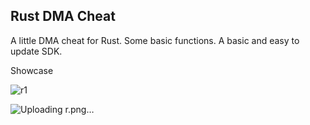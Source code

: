 ## Rust DMA Cheat

A little DMA cheat for Rust. Some basic functions. A basic and easy to update SDK.

Showcase

![r1](https://github.com/Abdullah-2255/Rust-Dma-Cheat/assets/162531613/09b46216-86cb-49a0-8d58-59a4ad14ea7f)

![Uploading r.png…]()

